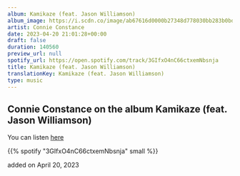 ```yaml
---
album: Kamikaze (feat. Jason Williamson)
album_image: https://i.scdn.co/image/ab67616d0000b27348d778030bb283b0bd8cfab7
artist: Connie Constance
date: 2023-04-20 21:01:28+00:00
draft: false
duration: 140560
preview_url: null
spotify_url: https://open.spotify.com/track/3GIfxO4nC66ctxemNbsnja
title: Kamikaze (feat. Jason Williamson)
translationKey: Kamikaze (feat. Jason Williamson)
type: music
---
```


## Connie Constance on the album Kamikaze (feat. Jason Williamson)

You can listen [here](https://open.spotify.com/track/3GIfxO4nC66ctxemNbsnja)

{{% spotify "3GIfxO4nC66ctxemNbsnja" small %}}

added on April 20, 2023